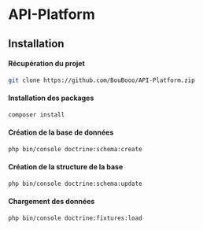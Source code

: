 ﻿# API-Platform


## Installation 

#### Récupération du projet
```bash
git clone https://github.com/BouBooo/API-Platform.zip
```

#### Installation des packages
```bash
composer install
```

#### Création de la base de données
```bash
php bin/console doctrine:schema:create 
```

#### Création de la structure de la base
```bash
php bin/console doctrine:schema:update 
```

#### Chargement des données
```bash
php bin/console doctrine:fixtures:load
```


